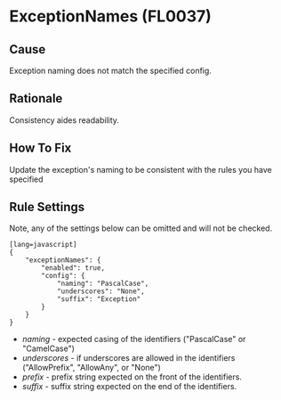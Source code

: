 # ExceptionNames (FL0037)

## Cause

Exception naming does not match the specified config.

## Rationale

Consistency aides readability.

## How To Fix

Update the exception's naming to be consistent with the rules you have specified

## Rule Settings

Note, any of the settings below can be omitted and will not be checked.

	[lang=javascript]
    {
        "exceptionNames": { 
            "enabled": true,
            "config": {
                "naming": "PascalCase",
                "underscores": "None",
                "suffix": "Exception"
            }
        }
    }

* *naming* - expected casing of the identifiers ("PascalCase" or "CamelCase")
* *underscores* - if underscores are allowed in the identifiers ("AllowPrefix", "AllowAny", or "None")
* *prefix* - prefix string expected on the front of the identifiers.
* *suffix* - suffix string expected on the end of the identifiers.
